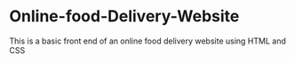 # Online-food-Delivery-Website
This is a basic front end of an online food delivery website using HTML and CSS
